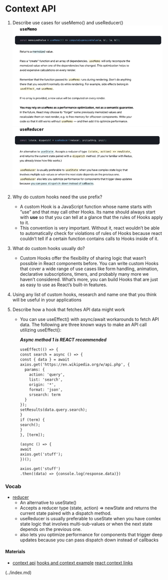 # Context API

1. Describe use cases for useMemo() and useReducer()
   ![useMemo()](img/useMemo.png)
   ![useReducer](img/useReducer.png)
2. Why do custom hooks need the use prefix?
   - A custom Hook is a JavaScript function whose name starts with ”use” and that may call other Hooks. Its name should always start with **use** so that you can tell at a glance that the rules of Hooks apply to it.
   - This convention is very important. Without it, react wouldn’t be able to automatically check for violations of rules of Hooks because react couldn’t tell if a certain function contains calls to Hooks inside of it.
3. What do custom hooks usually do?
   - Custom Hooks offer the flexibility of sharing logic that wasn’t possible in React components before. You can write custom Hooks that cover a wide range of use cases like form handling, animation, declarative subscriptions, timers, and probably many more we haven’t considered. What’s more, you can build Hooks that are just as easy to use as React’s built-in features.
4. Using any list of custom hooks, research and name one that you think will be useful in your applications
5. Describe how a hook that fetches API data might work

   - You can use useEffect() with async/await workarounds to fetch API data. The following are three known ways to make an API call utilizing useEffect():

     **_Async method 1 is REACT recommended_**

     ```
     useEffect(() => {
     const search = async () => {
     const { data } = await axios.get('https://en.wikipedia.org/w/api.php', {
       params: {
         action: 'query',
         list: 'search',
         origin: '*',
         format: 'json',
         srsearch: term
       }
     });
     setResults(data.query.search);
     }
     if (term) {
     search();
     }
     }, [term]);
     ```

     ```
     (async () => {
     await
     axios.get('stuff');
     })();
     ```

     ```
     axios.get('stuff')
     .then((data) => {console.log(response.data)})
     ```

### Vocab

- [reducer](https://reactjs.org/docs/hooks-reference.html#usereducer)
  - An alternative to useState()
  - Accepts a reducer type (state, action) => newState and returns the current state paired with a dispatch method.
  - useReducer is usually preferable to useState when you have comlex state logic that involves multi-sub-values or when the next state depends on the previous one.
  - also lets you optimize performance for components that trigger deep updates because you can pass dispatch down instead of callbacks

#### Materials

- [context api](https://reactjs.org/docs/context.html)
  [hooks and context example](https://medium.com/swlh/snackbars-in-react-an-exercise-in-hooks-and-context-299b43fd2a2b)
  [react context links](https://github.com/diegohaz/awesome-react-context)

 (../index.md)
